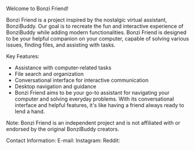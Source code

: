 Welcome to Bonzi Friend!

Bonzi Friend is a project inspired by the nostalgic virtual assistant, BonziBuddy. Our goal is to recreate the fun and interactive experience of BonziBuddy while adding modern functionalities. Bonzi Friend is designed to be your helpful companion on your computer, capable of solving various issues, finding files, and assisting with tasks.

Key Features:

* Assistance with computer-related tasks
* File search and organization
* Conversational interface for interactive communication
* Desktop navigation and guidance
* Bonzi Friend aims to be your go-to assistant for navigating your computer and solving everyday problems. With its conversational interface and helpful features, it's like having a friend always ready to lend a hand.

Note: Bonzi Friend is an independent project and is not affiliated with or endorsed by the original BonziBuddy creators.

Contact Information:
E-mail: 
Instagram: 
Reddit: 
